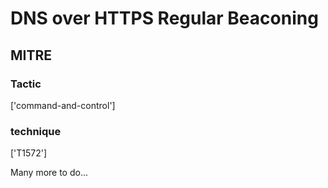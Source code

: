 # DNS over HTTPS Regular Beaconing

## MITRE

### Tactic
['command-and-control']

### technique
['T1572']

Many more to do...

